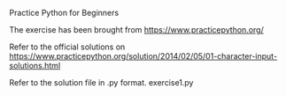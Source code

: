   Practice Python for Beginners 

The exercise has been brought from https://www.practicepython.org/ 

Refer to the official  solutions on
https://www.practicepython.org/solution/2014/02/05/01-character-input-solutions.html 


Refer to the solution file in .py format. exercise1.py 

 
